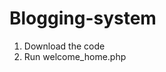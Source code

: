 # Blogging-system                                                                                                                                                                    
1) Download the code
2) Run welcome_home.php
